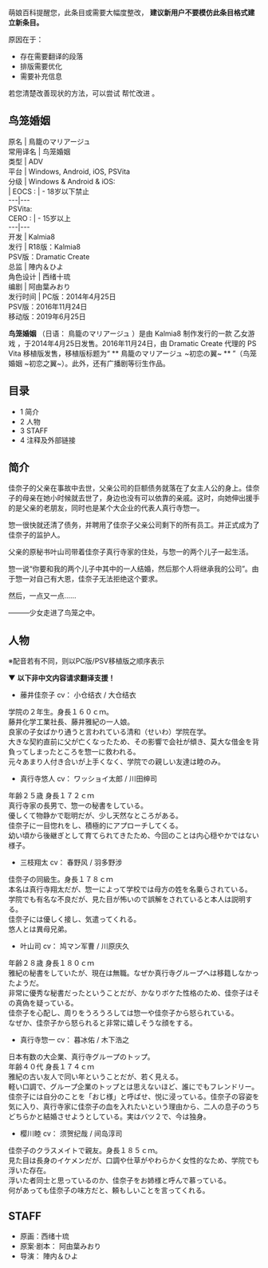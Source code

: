萌娘百科提醒您，此条目或需要大幅度整改， **建议新用户不要模仿此条目格式建立新条目。**

原因在于：  

  * 存在需要翻译的段落 
  * 排版需要优化 
  * 需要补充信息 

若您清楚改善现状的方法，可以尝试  帮忙改进  。

鸟笼婚姻  
---  
原名  |  鳥籠のマリアージュ   
常用译名  |  鸟笼婚姻   
类型  |  ADV   
平台  |  Windows, Android, iOS, PSVita   
分级  |  Windows & Android & iOS:   
|  EOCS  :  |  \- 18岁以下禁止   
---|---  
PSVita:  
CERO  :  |  \- 15岁以上   
---|---  
开发  |  Kalmia8   
发行  |  R18版：Kalmia8   
PSV版：Dramatic Create  
总监  |  陣内＆ひよ   
角色设计  |  西绪十琉   
编剧  |  阿由葉みおり   
发行时间  |  PC版：2014年4月25日   
PSV版：2016年11月24日  
移动版：2019年6月25日  
  
**鸟笼婚姻** （日语：  鳥籠のマリアージュ  ）是由  Kalmia8  制作发行的一款  乙女游戏
，于2014年4月25日发售。2016年11月24日，由  Dramatic Create  代理的  PS Vita  移植版发售，移植版标题为“ **
鳥籠のマリアージュ ~初恋の翼~  ** ”（鸟笼婚姻 ~初恋之翼~）。此外，还有广播剧等衍生作品。

##  目录

  * 1  简介 
  * 2  人物 
  * 3  STAFF 
  * 4  注释及外部链接 

##  简介

佳奈子的父亲在事故中去世，父亲公司的巨额债务就落在了女主人公的身上。佳奈子的母亲在她小时候就去世了，身边也没有可以依靠的亲戚。这时，向她伸出援手的是父亲的老朋友，同时也是某个大企业的代表人真行寺惣一。

惣一很快就还清了债务，并聘用了佳奈子父亲公司剩下的所有员工。并正式成为了佳奈子的监护人。

父亲的原秘书叶山司带着佳奈子真行寺家的住处，与惣一的两个儿子一起生活。

惣一说“你要和我的两个儿子中其中的一人结婚，然后那个人将继承我的公司”。由于惣一对自己有大恩，佳奈子无法拒绝这个要求。

然后，一点又一点……

―――少女走进了鸟笼之中。

##  人物

※配音若有不同，则以PC版/PSV移植版之顺序表示

▼ **以下非中文内容请求翻译支援！**

  * 䕨井佳奈子 cv：  小仓结衣  /  大仓结衣 

学院の２年生。身長１６０ｃｍ。  
藤井化学工業社長、藤井雅紀の一人娘。  
良家の子女ばかり通うと言われている清和（せいわ）学院在学。  
大きな契約直前に父が亡くなったため、その影響で会社が傾き、莫大な借金を背負ってしまったところを惣一に救われる。  
元々あまり人付き合いが上手くなく、学院での親しい友達は睦のみ。

  * 真行寺悠人 cv：  ワッショイ太郎  /  川田绅司 

年齢２５歳 身長１７２ｃｍ  
真行寺家の長男で、惣一の秘書をしている。  
優しくて物静かで聡明だが、少し天然なところがある。  
佳奈子に一目惚れをし、積極的にアプローチしてくる。  
幼い頃から後継ぎとして育てられてきたため、今回のことは内心穏やかではない様子。

  * 三枝翔太 cv：  春野风  /  羽多野涉 

佳奈子の同級生。身長１７８ｃｍ  
本名は真行寺翔太だが、惣一によって学校では母方の姓を名乗らされている。  
学院でも有名な不良だが、見た目が怖いので誤解をされていると本人は説明する。  
佳奈子には優しく接し、気遣ってくれる。  
悠人とは異母兄弟。

  * 叶山司 cv：  鸠マン军曹  /  川原庆久 

年齢２８歳 身長１８０ｃｍ  
雅紀の秘書をしていたが、現在は無職。なぜか真行寺グループへは移籍しなかったようだ。  
非常に優秀な秘書だったということだが、かなりボケた性格のため、佳奈子はその真偽を疑っている。  
佳奈子を心配し、周りをうろうろしては惣一や佳奈子から怒られている。  
なぜか、佳奈子から怒られると非常に嬉しそうな顔をする。

  * 真行寺惣一 cv：  暮冰佑  /  木下浩之 

日本有数の大企業、真行寺グループのトップ。  
年齢４０代 身長１７４ｃｍ  
雅紀の古い友人で同い年ということだが、若く見える。  
軽い口調で、グループ企業のトップとは思えないほど、誰にでもフレンドリー。佳奈子には自分のことを「おじ様」と呼ばせ、悦に浸っている。佳奈子の容姿を気に入り、真行寺家に佳奈子の血を入れたいという理由から、二人の息子のうちどちらかと結婚させようとしている。実はバツ２で、今は独身。

  * 樱川睦 cv：  须贺纪哉  /  间岛淳司 

佳奈子のクラスメイトで親友。身長１８５ｃｍ。  
見た目は長身のイケメンだが、口調や仕草がやわらかく女性的なため、学院でも浮いた存在。  
浮いた者同士と思っているのか、佳奈子をお姉様と呼んで慕っている。  
何があっても佳奈子の味方だと、頼もしいことを言ってくれる。

##  STAFF

  * 原画：西绪十琉 
  * 原案·剧本：  阿由葉みおり 
  * 导演：  陣内＆ひよ 